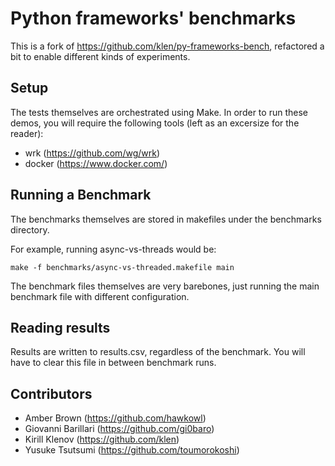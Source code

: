 Python frameworks' benchmarks
=============================

This is a fork of https://github.com/klen/py-frameworks-bench, refactored a bit to enable different kinds of experiments.

## Setup

The tests themselves are orchestrated using Make. In order to run these demos, you will require the following tools (left as an excersize for the reader):

* wrk (https://github.com/wg/wrk)
* docker (https://www.docker.com/)

## Running a Benchmark

The benchmarks themselves are stored in makefiles under the benchmarks directory.

For example, running async-vs-threads would be:

    make -f benchmarks/async-vs-threaded.makefile main

The benchmark files themselves are very barebones, just running the main benchmark file with different configuration.

## Reading results

Results are written to results.csv, regardless of the benchmark.
You will have to clear this file in between benchmark runs.

## Contributors

* Amber Brown (https://github.com/hawkowl)
* Giovanni Barillari (https://github.com/gi0baro)
* Kirill Klenov (https://github.com/klen)
* Yusuke Tsutsumi (https://github.com/toumorokoshi)
